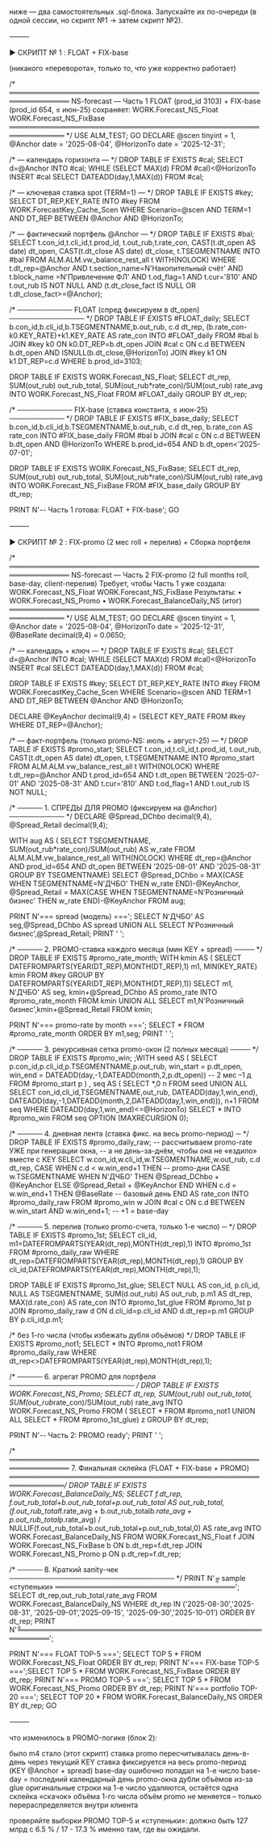 ниже — два самостоятельных .sql-блока.
Запускайте их по-очереди (в одной сессии, но скрипт №1 → затем скрипт №2).

⸻

► СКРИПТ № 1 :  FLOAT + FIX-base

(никакого «переворота», только то, что уже корректно работает)

/* ══════════════════════════════════════════════════════════════
   NS-forecast  — Часть 1
   FLOAT  (prod_id 3103)   +   FIX-base  (prod_id 654, ≤ июн-25)
   сохраняет:
       WORK.Forecast_NS_Float
       WORK.Forecast_NS_FixBase
   ═════════════════════════════════════════════════════════════ */
USE ALM_TEST;
GO
DECLARE
    @scen      tinyint      = 1,
    @Anchor    date         = '2025-08-04',
    @HorizonTo date         = '2025-12-31';

/* — календарь горизонта — */
DROP TABLE IF EXISTS #cal;
SELECT d=@Anchor INTO #cal;
WHILE (SELECT MAX(d) FROM #cal)<@HorizonTo
      INSERT #cal SELECT DATEADD(day,1,MAX(d)) FROM #cal;

/* — ключевая ставка spot (TERM=1) — */
DROP TABLE IF EXISTS #key;
SELECT DT_REP,KEY_RATE
INTO   #key
FROM   WORK.ForecastKey_Cache_Scen
WHERE  Scenario=@scen AND TERM=1
  AND  DT_REP BETWEEN @Anchor AND @HorizonTo;

/* — фактический портфель @Anchor — */
DROP TABLE IF EXISTS #bal;
SELECT  t.con_id,t.cli_id,t.prod_id,
        t.out_rub,t.rate_con,
        CAST(t.dt_open  AS date) dt_open,
        CAST(t.dt_close AS date) dt_close,
        t.TSEGMENTNAME
INTO    #bal
FROM    ALM.ALM.vw_balance_rest_all t WITH(NOLOCK)
WHERE   t.dt_rep=@Anchor
  AND   t.section_name=N'Накопительный счёт'
  AND   t.block_name  =N'Привлечение ФЛ'
  AND   t.od_flag=1 AND t.cur='810'
  AND   t.out_rub IS NOT NULL
  AND  (t.dt_close_fact IS NULL OR t.dt_close_fact>=@Anchor);

/* ─────────── FLOAT (спред фиксируем в dt_open) ─────────────── */
DROP TABLE IF EXISTS #FLOAT_daily;
SELECT  b.con_id,b.cli_id,b.TSEGMENTNAME,b.out_rub,
        c.d dt_rep,
        (b.rate_con-k0.KEY_RATE)+k1.KEY_RATE AS rate_con
INTO    #FLOAT_daily
FROM    #bal b
JOIN    #key k0 ON k0.DT_REP=b.dt_open
JOIN    #cal c  ON c.d BETWEEN b.dt_open AND ISNULL(b.dt_close,@HorizonTo)
JOIN    #key k1 ON k1.DT_REP=c.d
WHERE   b.prod_id=3103;

DROP TABLE IF EXISTS WORK.Forecast_NS_Float;
SELECT  dt_rep,
        SUM(out_rub)                       out_rub_total,
        SUM(out_rub*rate_con)/SUM(out_rub) rate_avg
INTO    WORK.Forecast_NS_Float
FROM   #FLOAT_daily
GROUP  BY dt_rep;

/* ─────────── FIX-base (ставка константа, ≤ июн-25) ─────────── */
DROP TABLE IF EXISTS #FIX_base_daily;
SELECT  b.con_id,b.cli_id,b.TSEGMENTNAME,b.out_rub,
        c.d dt_rep,
        b.rate_con AS rate_con
INTO    #FIX_base_daily
FROM    #bal b
JOIN    #cal c ON c.d BETWEEN b.dt_open AND @HorizonTo
WHERE   b.prod_id=654
  AND   b.dt_open<'2025-07-01';

DROP TABLE IF EXISTS WORK.Forecast_NS_FixBase;
SELECT  dt_rep,
        SUM(out_rub)                       out_rub_total,
        SUM(out_rub*rate_con)/SUM(out_rub) rate_avg
INTO    WORK.Forecast_NS_FixBase
FROM   #FIX_base_daily
GROUP  BY dt_rep;

PRINT N'-- Часть 1 готова: FLOAT + FIX-base';
GO


⸻

► СКРИПТ № 2 :  FIX-promo (2 мес roll + перелив) + Сборка портфеля

/* ══════════════════════════════════════════════════════════════
   NS-forecast  — Часть 2
   FIX-promo (2 full months roll, base-day, client-перелив)
   Требует, чтобы Часть 1 уже создала:
       WORK.Forecast_NS_Float
       WORK.Forecast_NS_FixBase
   Результаты:
       • WORK.Forecast_NS_Promo
       • WORK.Forecast_BalanceDaily_NS  (итог)
   ═════════════════════════════════════════════════════════════ */
USE ALM_TEST;
GO
DECLARE
    @scen      tinyint      = 1,
    @Anchor    date         = '2025-08-04',
    @HorizonTo date         = '2025-12-31',
    @BaseRate  decimal(9,4) = 0.0650;

/* — календарь + ключ — */
DROP TABLE IF EXISTS #cal;
SELECT d=@Anchor INTO #cal;
WHILE (SELECT MAX(d) FROM #cal)<@HorizonTo
      INSERT #cal SELECT DATEADD(day,1,MAX(d)) FROM #cal;

DROP TABLE IF EXISTS #key;
SELECT DT_REP,KEY_RATE
INTO   #key
FROM   WORK.ForecastKey_Cache_Scen
WHERE  Scenario=@scen AND TERM=1
  AND  DT_REP BETWEEN @Anchor AND @HorizonTo;

DECLARE @KeyAnchor decimal(9,4) =
        (SELECT KEY_RATE FROM #key WHERE DT_REP=@Anchor);

/* — факт-портфель (только promo-NS: июль + август-25) — */
DROP TABLE IF EXISTS #promo_start;
SELECT  t.con_id,t.cli_id,t.prod_id,
        t.out_rub,
        CAST(t.dt_open AS date)  dt_open,
        t.TSEGMENTNAME
INTO    #promo_start
FROM    ALM.ALM.vw_balance_rest_all t WITH(NOLOCK)
WHERE   t.dt_rep=@Anchor
  AND   t.prod_id=654
  AND   t.dt_open BETWEEN '2025-07-01' AND '2025-08-31'
  AND   t.cur='810' AND t.od_flag=1 AND t.out_rub IS NOT NULL;

/* ───── 1. СПРЕДЫ ДЛЯ PROMO (фиксируем на @Anchor) ─────────── */
DECLARE @Spread_DChbo  decimal(9,4),
        @Spread_Retail decimal(9,4);

WITH aug AS (
     SELECT TSEGMENTNAME,
            SUM(out_rub*rate_con)/SUM(out_rub) AS w_rate
     FROM   ALM.ALM.vw_balance_rest_all WITH(NOLOCK)
     WHERE  dt_rep=@Anchor
       AND  prod_id=654
       AND  dt_open BETWEEN '2025-08-01' AND '2025-08-31'
     GROUP  BY TSEGMENTNAME)
SELECT @Spread_DChbo  = MAX(CASE WHEN TSEGMENTNAME=N'ДЧБО'            THEN w_rate END)-@KeyAnchor,
       @Spread_Retail = MAX(CASE WHEN TSEGMENTNAME=N'Розничный бизнес' THEN w_rate END)-@KeyAnchor
FROM   aug;

PRINT N'=== spread (модель) ===';
SELECT N'ДЧБО' AS seg,@Spread_DChbo AS spread UNION ALL
SELECT N'Розничный бизнес',@Spread_Retail;
PRINT ' ';

/* ───── 2. PROMO-ставка каждого месяца (мин KEY + spread) ──── */
DROP TABLE IF EXISTS #promo_rate_month;
WITH kmin AS (
     SELECT DATEFROMPARTS(YEAR(DT_REP),MONTH(DT_REP),1) m1,
            MIN(KEY_RATE) kmin
     FROM   #key
     GROUP  BY DATEFROMPARTS(YEAR(DT_REP),MONTH(DT_REP),1))
SELECT  m1,
        N'ДЧБО'              AS seg,
        kmin+@Spread_DChbo   AS promo_rate
INTO    #promo_rate_month
FROM   kmin
UNION ALL
SELECT  m1,N'Розничный бизнес',kmin+@Spread_Retail FROM kmin;

PRINT N'=== promo-rate by month ===';
SELECT * FROM #promo_rate_month ORDER BY m1,seg;
PRINT ' ';

/* ───── 3. рекурсивная сетка promo-окон (2 полных месяца) ──── */
DROP TABLE IF EXISTS #promo_win;
;WITH seed AS (
      SELECT  p.con_id,p.cli_id,p.TSEGMENTNAME,p.out_rub,
              win_start = p.dt_open,
              win_end   = DATEADD(day,-1,DATEADD(month,2,p.dt_open))  -- 2 мес –1 д
      FROM    #promo_start p )
, seq AS (
      SELECT *,0 n FROM seed
      UNION ALL
      SELECT con_id,cli_id,TSEGMENTNAME,out_rub,
             DATEADD(day,1,win_end),
             DATEADD(day,-1,DATEADD(month,2,DATEADD(day,1,win_end))),
             n+1
      FROM   seq
      WHERE  DATEADD(day,1,win_end)<=@HorizonTo)
SELECT * INTO #promo_win FROM seq OPTION (MAXRECURSION 0);

/* ───── 4. дневная лента (ставка фикс. на весь promo-период) ─ */
DROP TABLE IF EXISTS #promo_daily_raw;
--   рассчитываем promo-rate УЖЕ при генерации окна,
--   а не день-за-днём, чтобы она не «ездило» вместе с KEY
SELECT  w.con_id,w.cli_id,w.TSEGMENTNAME,w.out_rub,
        c.d dt_rep,
        CASE
            WHEN c.d <  w.win_end+1 THEN     -- promo-дни
                 CASE w.TSEGMENTNAME
                       WHEN N'ДЧБО'            THEN @Spread_DChbo  + @KeyAnchor
                       ELSE                         @Spread_Retail + @KeyAnchor
                 END
            WHEN c.d = w.win_end+1 THEN @BaseRate   -- базовый день
        END AS rate_con
INTO    #promo_daily_raw
FROM    #promo_win w
JOIN    #cal c
       ON c.d BETWEEN w.win_start AND w.win_end+1;   -- +1 = base-day

/* ───── 5. перелив         (только promo-счета, только 1-е число) ─ */
DROP TABLE IF EXISTS #promo_1st;
SELECT  cli_id,
        m1=DATEFROMPARTS(YEAR(dt_rep),MONTH(dt_rep),1)
INTO    #promo_1st
FROM   #promo_daily_raw
WHERE  dt_rep=DATEFROMPARTS(YEAR(dt_rep),MONTH(dt_rep),1)
GROUP  BY cli_id,DATEFROMPARTS(YEAR(dt_rep),MONTH(dt_rep),1);

DROP TABLE IF EXISTS #promo_1st_glue;
SELECT  NULL       AS con_id,
        p.cli_id,
        NULL       AS TSEGMENTNAME,
        SUM(d.out_rub)                     AS out_rub,
        p.m1       AS dt_rep,
        MAX(d.rate_con)                    AS rate_con
INTO    #promo_1st_glue
FROM    #promo_1st p
JOIN    #promo_daily_raw d
       ON d.cli_id=p.cli_id AND d.dt_rep=p.m1
GROUP  BY p.cli_id,p.m1;

/* без 1-го числа (чтобы избежать дубля объёмов) */
DROP TABLE IF EXISTS #promo_not1;
SELECT * INTO #promo_not1
FROM   #promo_daily_raw
WHERE  dt_rep<>DATEFROMPARTS(YEAR(dt_rep),MONTH(dt_rep),1);

/* ───── 6. агрегат PROMO для портфеля ───────────────────────── */
DROP TABLE IF EXISTS WORK.Forecast_NS_Promo;
SELECT  dt_rep,
        SUM(out_rub)                       out_rub_total,
        SUM(out_rub*rate_con)/SUM(out_rub) rate_avg
INTO    WORK.Forecast_NS_Promo
FROM (
      SELECT * FROM #promo_not1
      UNION ALL
      SELECT * FROM #promo_1st_glue) z
GROUP  BY dt_rep;

PRINT N'-- Часть 2: PROMO ready';
PRINT ' ';

/* ══════════════════════════════════════════════════════════════
   7. Финальная склейка  (FLOAT + FIX-base + PROMO)
═════════════════════════════════════════════════════════════*/
DROP TABLE IF EXISTS WORK.Forecast_BalanceDaily_NS;
SELECT  f.dt_rep,
        f.out_rub_total+b.out_rub_total+p.out_rub_total                           AS out_rub_total,
        (f.out_rub_total*f.rate_avg +
         b.out_rub_total*b.rate_avg +
         p.out_rub_total*p.rate_avg)
/        NULLIF(f.out_rub_total+b.out_rub_total+p.out_rub_total,0)                AS rate_avg
INTO    WORK.Forecast_BalanceDaily_NS
FROM   WORK.Forecast_NS_Float   f
JOIN   WORK.Forecast_NS_FixBase b ON b.dt_rep=f.dt_rep
JOIN   WORK.Forecast_NS_Promo   p ON p.dt_rep=f.dt_rep;

/* ───── 8. Краткий sanity-чек ───────────────────────────────── */
PRINT N'╔ sample «ступеньки» ════════════════════════════════════';
SELECT dt_rep,out_rub_total,rate_avg
FROM   WORK.Forecast_BalanceDaily_NS
WHERE  dt_rep IN ('2025-08-30','2025-08-31',
                  '2025-09-01','2025-09-15',
                  '2025-09-30','2025-10-01')
ORDER  BY dt_rep;
PRINT N'╚════════════════════════════════════════════════════════';

PRINT N'=== FLOAT TOP-5 ===';   SELECT TOP 5 * FROM WORK.Forecast_NS_Float   ORDER BY dt_rep;
PRINT N'=== FIX-base TOP-5 ===';SELECT TOP 5 * FROM WORK.Forecast_NS_FixBase ORDER BY dt_rep;
PRINT N'=== PROMO TOP-5 ===';   SELECT TOP 5 * FROM WORK.Forecast_NS_Promo   ORDER BY dt_rep;
PRINT N'=== portfolio TOP-20 ===';
SELECT TOP 20 * FROM WORK.Forecast_BalanceDaily_NS ORDER BY dt_rep;
GO


⸻

что изменилось в PROMO-логике (блок 2):

было m4	стало (этот скрипт)
ставка promo пересчитывалась день-в-день через текущий KEY	ставка фиксируется на весь promo-период (KEY @Anchor + spread)
base-day ошибочно попадал на 1-е число	base-day = последний календарный день promo-окна
дубли объёмов из-за glue	оригинальные строки на 1-е число удаляются, остаётся одна склейка
«скачок» объёма 1-го числа	объём promo не меняется – только перераспределяется внутри клиента

проверяйте выборки PROMO TOP-5 и «ступеньки»:
должно быть 127 млрд с 6.5 % / 17 - 17.3 % именно там, где вы ожидали.
